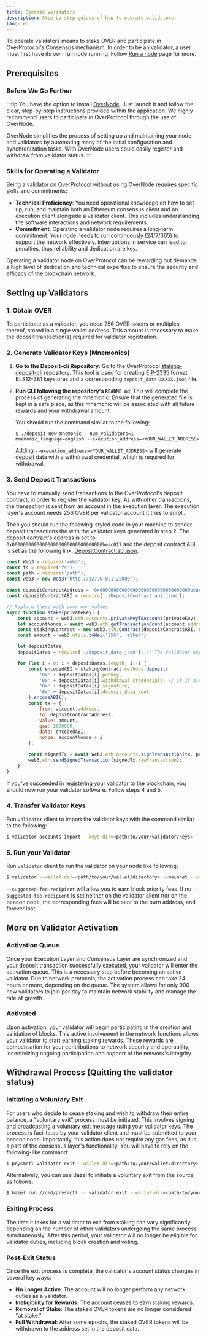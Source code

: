```yaml
---
title: Operate Validators
description: Step-by-step guides of how to operate validators.
lang: en
---
```


To operate validators means to stake OVER and participate in OverProtocol's Consensus mechanism. In order to be an validator, a user must first have its own full node running. Follow [Run a node](./run-a-node) page for more.

## Prerequisites

### Before We Go Further

:::tip
You have the option to install [OverNode](https://over.network/overnode). Just launch it and follow the clear, step-by-step instructions provided within the application. We highly recommend users to participate in OverProtocol through the use of OverNode.

OverNode simplifies the process of setting up and maintaining your node and validators by automating many of the initial configuration and synchronization tasks. With OverNode users could easily register and withdraw from validator status.
:::

### Skills for Operating a Validator

Being a validator on OverProtocol without using OverNode requires specific skills and commitments:

- **Technical Proficiency**: You need operational knowledge on how to set up, run, and maintain both an Ethereum consensus client and an execution client alongside a validator client. This includes understanding the software interactions and network requirements.
- **Commitment**: Operating a validator node requires a long-term commitment. Your node needs to run continuously (24/7/365) to support the network effectively. Interruptions in service can lead to penalties, thus reliability and dedication are key.

Operating a validator node on OverProtocol can be rewarding but demands a high level of dedication and technical expertise to ensure the security and efficacy of the blockchain network.

## Setting up Validators

### 1. Obtain OVER

To participate as a validator, you need 256 OVER tokens or multiples thereof, stored in a single wallet address. This amount is necessary to make the deposit transaction(s) required for validator registration.

### 2. Generate Validator Keys (Mnemonics)

1. **Go to the Deposit-cli Repository**: Go to the OverProtocol [staking-deposit-cli](https://github.com/overprotocol/staking-deposit-cli) repository. This tool is used for creating [EIP-2335](https://eips.ethereum.org/EIPS/eip-2335) format BLS12-381 keystores and a corresponding `deposit_data-XXXXX.json` file.

2. **Run CLI following the repository's `README.md`**: This will complete the process of generating the mnemonic. Ensure that the generated file is kept in a safe place, as this mnemonic will be associated with all future rewards and your withdrawal amount.
    
    You should run the command similar to the following:

    ```shell
    $ ./deposit new-mnemonic --num_validators=1 --mnemonic_language=english --execution_address=<YOUR_WALLET_ADDRESS>
    ```

    Adding `--execution_address=<YOUR_WALLET_ADDRESS>` will generate deposit data with a withdrawal credential, which is required for withdrawal.

### 3. Send Deposit Transactions

You have to manually send transactions to the OverProtocol's deposit contract, in order to register the validator key.
As with other transactions, the transaction is sent from an account in the execution layer.
The execution layer's account needs 256 OVER per validator account it tries to enroll.

Then you should run the following-styled code in your machine to sender deposit transactions the with the validator keys generated in step 2.
The deposit contract's address is set to `0x000000000000000000000000000000000beac017` and the deposit contract ABI is set as the following link: [DepositContract.abi.json](./assets/DepositContract.abi.json).

```js
const Web3 = require('web3');
const fs = require('fs');
const path = require('path');
const web3 = new Web3('http://127.0.0.1:22000'); 

const depositContractAddress = '0x000000000000000000000000000000000beac017';
const depositContractABI = require('./DepositContract.abi.json');

// Replace these with your own values
async function stake(privateKey) {
    const account = web3.eth.accounts.privateKeyToAccount(privateKey);
    let accountNonce = await web3.eth.getTransactionCount(account.address);
    const stakingContract = new web3.eth.Contract(depositContractABI, depositContractAddress);
    const amount = web3.utils.toWei('256', 'ether')

    let depositDatas;
    depositDatas = require('./deposit_data.json'); // The validator key you've generated from step 2.

    for (let i = 0; i < depositDatas.length; i++) {
        const encodedABI = stakingContract.methods.deposit(
            '0x' + depositDatas[i].pubkey,
            '0x' + depositDatas[i].withdrawal_credentials, // if it already contains the withdrawal_credentials
            '0x' + depositDatas[i].signature,
            '0x' + depositDatas[i].deposit_data_root
        ).encodeABI();
        const tx = {
            from: account.address,
            to: depositContractAddress,
            value: amount,
            gas: 2000000,
            data: encodedABI,
            nonce: accountNonce + i
        };

        const signedTx = await web3.eth.accounts.signTransaction(tx, privateKey);
        web3.eth.sendSignedTransaction(signedTx.rawTransaction);
    }
}

```

If you've succeeded in registering your validator to the blockchain, you should now run your validator software.
Follow steps 4 and 5.

### 4. Transfer Validator Keys

Run `validator` client to import the validator keys with the command similar to the following:

```sh
$ validator accounts import --keys-dir=<path/to/your/validator/keys> --mainnet
```

### 5. Run your Validator

Run `validator` client to run the validator on your node like following:

```sh
$ validator --wallet-dir=<path/to/your/wallet/directory> --mainnet --suggested-fee-recipient=<YOUR_WALLET_ADDRESS>
```

`--suggested-fee-recipient` will allow you to earn block priority fees. If no `--suggested-fee-recipient` is set neither on the validator client nor on the beacon node, the corresponding fees will be sent to the burn address, and forever lost.

## More on Validator Activation

### Activation Queue

Once your Execution Layer and Consensus Layer are synchronized and your deposit transaction successfully executed, your validator will enter the activation queue. This is a necessary step before becoming an active validator. Due to network protocols, the activation process can take 24 hours or more, depending on the queue. The system allows for only 900 new validators to join per day to maintain network stability and manage the rate of growth.

### Activated

Upon activation, your validator will begin participating in the creation and validation of blocks. This active involvement in the network functions allows your validator to start earning staking rewards. These rewards are compensation for your contributions to network security and operability, incentivizing ongoing participation and support of the network's integrity.

## Withdrawal Process (Quitting the validator status)

### Initiating a Voluntary Exit

For users who decide to cease staking and wish to withdraw their entire balance, a "voluntary exit" process must be initiated. This involves signing and broadcasting a voluntary exit message using your validator keys. The process is facilitated by your validator client and must be submitted to your beacon node. Importantly, this action does not require any gas fees, as it is a part of the consensus layer's functionality. You will have to rely on the following-like command:

```sh
$ prysmctl validator exit --wallet-dir=<path/to/your/wallet/directory> --beacon-rpc-provider=<127.0.0.1:4000>
```

Alternatively, you can use Bazel to initiate a voluntary exit from the source as follows:

```sh
$ bazel run //cmd/prysmctl -- validator exit --wallet-dir=<path/to/your/wallet/directory> --beacon-rpc-provider=<127.0.0.1:4000> 
```

### Exiting Process

The time it takes for a validator to exit from staking can vary significantly depending on the number of other validators undergoing the same process simultaneously. After this period, your validator will no longer be eligible for validator duties, including block creation and voting.

### Post-Exit Status

Once the exit process is complete, the validator's account status changes in several key ways:

- **No Longer Active**: The account will no longer perform any network duties as a validator.
- **Ineligibility for Rewards**: The account ceases to earn staking rewards.
- **Removal of Stake**: The staked OVER tokens are no longer considered "at stake."
- **Full Withdrawal**: After some epochs, the staked OVER tokens will be withdrawn to the address set in the deposit data.
